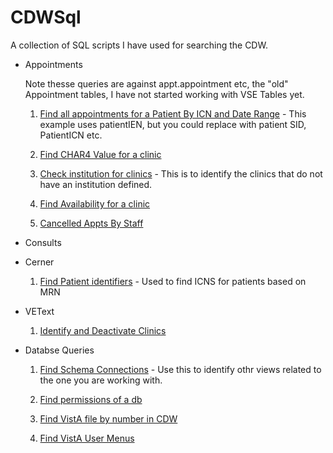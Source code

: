 # CDWSql
A collection of SQL scripts I have used for searching the CDW.

* Appointments 
    
    Note thesse queries are against appt.appointment etc, the "old" Appointment tables, I have not started working with VSE Tables yet. 

    1. [Find all appointments for a Patient By ICN and Date Range](./Appts/find%20appointments%20with%20comments.sql) - This example uses patientIEN, but you could replace with patient SID, PatientICN etc. 

    2. [Find CHAR4 Value for a clinic](./Appts/CHAR4.sql)

    3. [Check institution for clinics](./Appts/getClinicInstitution.sql) - This is to identify the clinics that do not have an institution defined. 

    4. [Find Availability for a clinic](./Appts/availability3.sql)

    5. [Cancelled Appts By Staff](./Appts/CancelledApptsByStationSortedByDateCancelled.sql)

* Consults

* Cerner

    1. [Find Patient identifiers](./cdwwork2/CernerMRN.sql) - Used to find ICNS for patients based on MRN

* VEText  

    1. [Identify and Deactivate Clinics](./VEText/ZZ%20audit.sql)

* Databse Queries

    1. [Find Schema Connections](./Dba/findSchemaConnections.sql) - Use this to identify othr views related to the one you are working with. 

    2. [Find permissions of a db](./Dba/permissions1.sql)

    3. [Find VistA file by number in CDW](./Dba/Find%20Vista%20File%20by%20Numnber.sql)

    4. [Find VistA User Menus](./Dba/FindprimaryUSerMenu.sql)
